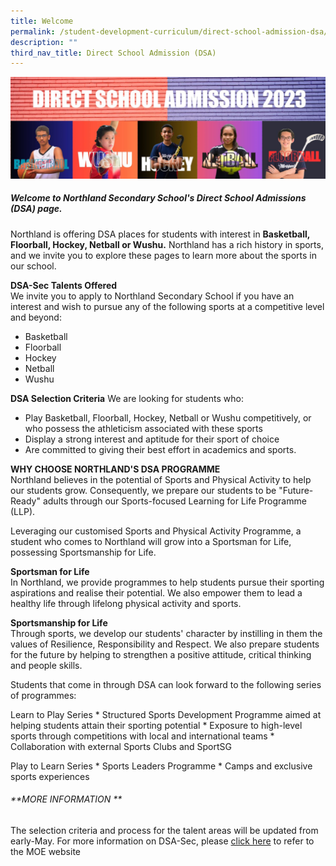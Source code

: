 ```yaml
---
title: Welcome
permalink: /student-development-curriculum/direct-school-admission-dsa/welcome/
description: ""
third_nav_title: Direct School Admission (DSA)
---
```

![](/images/dsa%20banner1.jpeg)
##### Welcome to Northland Secondary School's Direct School Admissions (DSA) page.
Northland is offering DSA places for students with interest in **Basketball, Floorball, Hockey, Netball or Wushu.** Northland has a rich history in sports, and we invite you to explore these pages to learn more about the sports in our school.

**DSA-Sec Talents Offered**  
We invite you to apply to Northland Secondary School if you have an interest and wish to pursue any of the following sports at a competitive level and beyond:
* Basketball
* Floorball
* Hockey
* Netball
* Wushu

**DSA Selection Criteria**
We are looking for students who:

* Play Basketball, Floorball, Hockey, Netball or Wushu competitively, or who possess the athleticism associated with these sports
* Display a strong interest and aptitude for their sport of choice
* Are committed to giving their best effort in academics and sports.

**WHY CHOOSE NORTHLAND'S DSA PROGRAMME**  
Northland believes in the potential of Sports and Physical Activity to help our students grow. Consequently, we prepare our students to be "Future-Ready" adults through our Sports-focused Learning for Life Programme (LLP). 

Leveraging our customised Sports and Physical Activity Programme, a student who comes to Northland will grow into a Sportsman for Life, possessing Sportsmanship for Life. 

**Sportsman for Life**  
In Northland, we provide programmes to help students pursue their sporting aspirations and realise their potential. We also empower them to lead a healthy life through lifelong physical activity and sports. 

**Sportsmanship for Life**  
Through sports, we develop our students' character by instilling in them the values of Resilience, Responsibility and Respect. We also prepare students for the future by helping to strengthen a positive attitude, critical thinking and people skills. 

Students that come in through DSA can look forward to the following series of programmes:

Learn to Play Series
    * Structured Sports Development Programme aimed at helping students attain their sporting potential
    * Exposure to high-level sports through competitions with local and international teams
    * Collaboration with external Sports Clubs and SportSG

Play to Learn Series
    * Sports Leaders Programme
    * Camps and exclusive sports experiences

###### **MORE INFORMATION   ** 
The selection criteria and process for the talent areas will be updated from early-May. For more information on DSA-Sec, please [click here](https://www.moe.gov.sg/dsa-sec) to refer to the MOE website